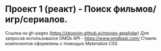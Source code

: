 # Проект 1 (реакт) - Поиск фильмов/игр/сериалов. 

Ссылка на gh-pages (https://xboxjoin.github.io/movies-appAidar)
Для запросов использовался OMDb API - https://www.omdbapi.com/
Стиили компонентов оформлены с помощью Materialize CSS
